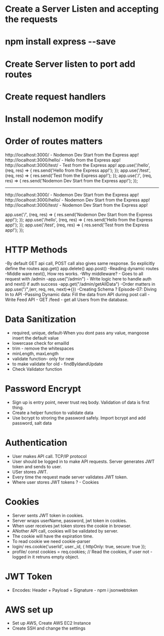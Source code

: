 # Create a Server Listen and accepting the requests
# npm install express --save
# Create Server listen to port add routes
# Create request handlers
# Install nodemon modify 
# Order of routes matters
http://localhost:3000/ - Nodemon Dev Start from the Express app!
http://localhost:3000/hello/ - Hello from the Express app!
http://localhost:3000/test/ - Test from the Express app!
app.use('/hello', (req, res) => {
    res.send('Hello from the Express app!');
});
app.use('/test', (req, res) => {
    res.send('Test from the Express app!');
});
app.use('/', (req, res) => {
    res.send('Nodemon Dev Start from the Express app!');
});

------------------------------------------------------------------
http://localhost:3000/ - Nodemon Dev Start from the Express app!
http://localhost:3000/hello/ - Nodemon Dev Start from the Express app!
http://localhost:3000/test/ - Nodemon Dev Start from the Express app!

app.use('/', (req, res) => {
    res.send('Nodemon Dev Start from the Express app!');
});
app.use('/hello', (req, res) => {
    res.send('Hello from the Express app!');
});
app.use('/test', (req, res) => {
    res.send('Test from the Express app!');
});

# HTTP Methods
-By default GET api call, POST call also gives same response. So explicitly define the routes
    app.get()
    app.delete()
    app.post()
-Reading dynamic routes
-Middle ware next(), How res works.
-Why middleware? - Goes to all request with /admin
-app.use("/admin") - Write logic here to handle auth and next() if auth success
-app.get("/admin/getAllData")
-Order matters in app.use("/",(err, req, res, next)=>{})
-Creating Schema ?
Episode-07: Diving In to API
-Passing Dynamic data: Fill the data from API during post call
-Write Feed API - GET /feed - get all Users from the database.
# Data Sanitization
- required, unique, default-When you dont pass any value, mangoose insert the default value
- lowercase check for emailId
- trim - remove the whitespaces
- minLength, maxLength
- validate function- only for new
- to make validate for old - findByIdandUpdate
- Check Validator function

# Password Encrypt
- Sign up is entry point, never trust req body. Validation of data is first thing.
- Create a helper function to validate data
- Use bcrypt to stroring the password safely. Import bcrypt and add password, salt data

# Authentication
- User makes API call. TCP/IP protocol
- User should be logged in to make API requests. Server generates JWT token and sends to user.
- USer stores JWT.
- Every time the request made server validates JWT token.
- Where user stores JWT tokens ? - Cookies
# Cookies
- Server sents JWT token in cookies.
- Server wraps userName, password, jwt token in cookies.
- When user receives jwt token stores the cookie in browser.
- ANother API call, cookies will be validated by server.
- The cookie will have the expiration time.
- To read cookie we need cookie-parser
- login/ res.cookie('userId', user._id, { httpOnly: true, secure: true });
- profile/  const cookies = req.cookies;  // Read the cookies, if user not - logged in it retruns empty object.
# JWT Token
- Encodes: Header + Payload + Signature - npm i jsonwebtoken

    



# AWS set up
- Set up AWS, Create AWS EC2 Instance
- Create SSH and change the settings